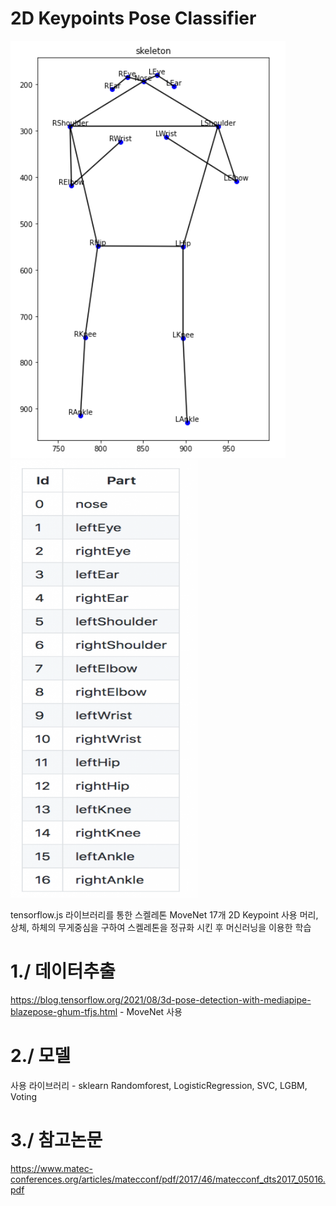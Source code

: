 # 2D Keypoints Pose Classifier

![pose_skeleton](img/skeleton.png) <img src="/img/keypoints.png" width="300" height="700"/>

tensorflow.js 라이브러리를 통한 스켈레톤 MoveNet 17개 2D Keypoint 사용
머리, 상체, 하체의 무게중심을 구하여 스켈레톤을 정규화 시킨 후 머신러닝을 이용한 학습

# 1./ 데이터추출
https://blog.tensorflow.org/2021/08/3d-pose-detection-with-mediapipe-blazepose-ghum-tfjs.html - MoveNet 사용

# 2./ 모델
사용 라이브러리 - sklearn 
Randomforest, LogisticRegression, SVC, LGBM, Voting

# 3./ 참고논문
https://www.matec-conferences.org/articles/matecconf/pdf/2017/46/matecconf_dts2017_05016.pdf
